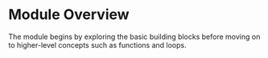 # Module Overview

The module begins by exploring the basic building blocks before moving on to 
higher-level concepts such as functions and loops.